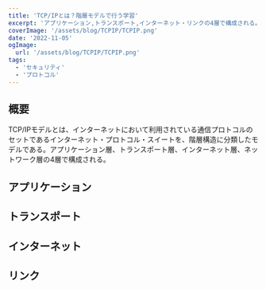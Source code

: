 ```yaml
---
title: 'TCP/IPとは？階層モデルで行う学習'
excerpt: 'アプリケーション,トランスポート,インターネット・リンクの4層で構成される。'
coverImage: '/assets/blog/TCPIP/TCPIP.png'
date: '2022-11-05'
ogImage:
  url: '/assets/blog/TCPIP/TCPIP.png'
tags:
  - 'セキュリティ'
  - 'プロトコル'
---
```


## 概要

TCP/IPモデルとは、インターネットにおいて利用されている通信プロトコルのセットであるインターネット・プロトコル・スイートを、階層構造に分類したモデルである。アプリケーション層、トランスポート層、インターネット層、ネットワーク層の4層で構成される。

## アプリケーション

## トランスポート

## インターネット

## リンク
